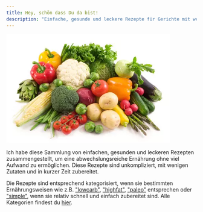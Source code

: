 ```yaml
---
title: Hey, schön dass Du da bist!
description: "Einfache, gesunde und leckere Rezepte für Gerichte mit wenigen Zutaten. Entdecke eine abwechslungsreiche Ernährung mit proteinreichen Gerichten. Kochen für ein gesundes Leben!"
---
```


![](img/food.webp)

Ich habe diese Sammlung von einfachen, gesunden und leckeren Rezepten zusammengestellt, um eine abwechslungsreiche Ernährung ohne viel Aufwand zu ermöglichen. Diese Rezepte sind unkompliziert, mit wenigen Zutaten und in kurzer Zeit zubereitet.

Die Rezepte sind entsprechend kategorisiert, wenn sie bestimmten Ernährungsweisen wie z.B. ["lowcarb"](tags/lowcarb/), ["highfat"](tags/highfat/), ["paleo"](tags/paleo/) entsprechen oder ["simple"](tags/simple/), wenn sie relativ schnell und einfach zubereitet sind. Alle Kategorien findest du [hier](tags/).
